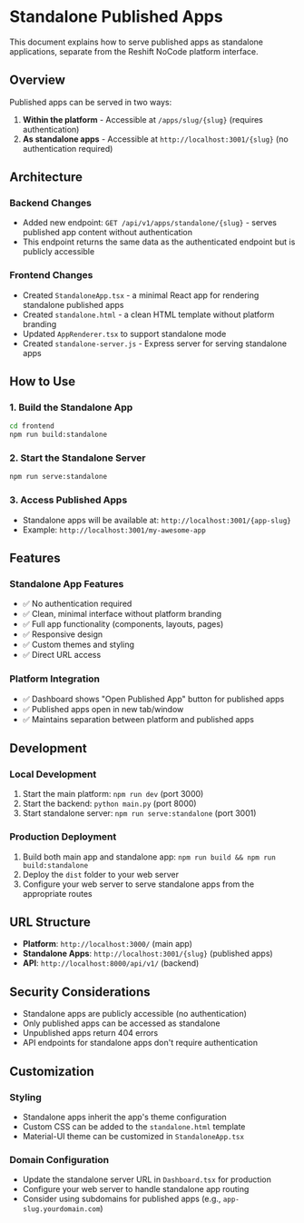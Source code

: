 # Standalone Published Apps

This document explains how to serve published apps as standalone applications, separate from the Reshift NoCode platform interface.

## Overview

Published apps can be served in two ways:
1. **Within the platform** - Accessible at `/apps/slug/{slug}` (requires authentication)
2. **As standalone apps** - Accessible at `http://localhost:3001/{slug}` (no authentication required)

## Architecture

### Backend Changes
- Added new endpoint: `GET /api/v1/apps/standalone/{slug}` - serves published app content without authentication
- This endpoint returns the same data as the authenticated endpoint but is publicly accessible

### Frontend Changes
- Created `StandaloneApp.tsx` - a minimal React app for rendering standalone published apps
- Created `standalone.html` - a clean HTML template without platform branding
- Updated `AppRenderer.tsx` to support standalone mode
- Created `standalone-server.js` - Express server for serving standalone apps

## How to Use

### 1. Build the Standalone App
```bash
cd frontend
npm run build:standalone
```

### 2. Start the Standalone Server
```bash
npm run serve:standalone
```

### 3. Access Published Apps
- Standalone apps will be available at: `http://localhost:3001/{app-slug}`
- Example: `http://localhost:3001/my-awesome-app`

## Features

### Standalone App Features
- ✅ No authentication required
- ✅ Clean, minimal interface without platform branding
- ✅ Full app functionality (components, layouts, pages)
- ✅ Responsive design
- ✅ Custom themes and styling
- ✅ Direct URL access

### Platform Integration
- ✅ Dashboard shows "Open Published App" button for published apps
- ✅ Published apps open in new tab/window
- ✅ Maintains separation between platform and published apps

## Development

### Local Development
1. Start the main platform: `npm run dev` (port 3000)
2. Start the backend: `python main.py` (port 8000)
3. Start standalone server: `npm run serve:standalone` (port 3001)

### Production Deployment
1. Build both main app and standalone app: `npm run build && npm run build:standalone`
2. Deploy the `dist` folder to your web server
3. Configure your web server to serve standalone apps from the appropriate routes

## URL Structure

- **Platform**: `http://localhost:3000/` (main app)
- **Standalone Apps**: `http://localhost:3001/{slug}` (published apps)
- **API**: `http://localhost:8000/api/v1/` (backend)

## Security Considerations

- Standalone apps are publicly accessible (no authentication)
- Only published apps can be accessed as standalone
- Unpublished apps return 404 errors
- API endpoints for standalone apps don't require authentication

## Customization

### Styling
- Standalone apps inherit the app's theme configuration
- Custom CSS can be added to the `standalone.html` template
- Material-UI theme can be customized in `StandaloneApp.tsx`

### Domain Configuration
- Update the standalone server URL in `Dashboard.tsx` for production
- Configure your web server to handle standalone app routing
- Consider using subdomains for published apps (e.g., `app-slug.yourdomain.com`)

